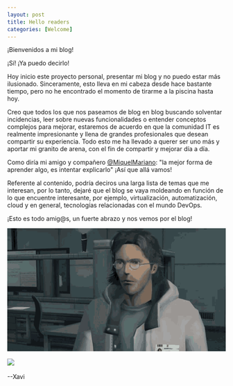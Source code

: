 ```yaml
---
layout: post
title: Hello readers
categories: [Welcome]
---
```


¡Bienvenidos a mi blog!

¡Sí! ¡Ya puedo decirlo!

Hoy inicio este proyecto personal, presentar mi blog y no puedo estar más ilusionado. Sinceramente, esto lleva en mi cabeza desde hace bastante tiempo, pero no he encontrado el momento de tirarme a la piscina hasta hoy.

Creo que todos los que nos paseamos de blog en blog buscando solventar incidencias, leer sobre nuevas funcionalidades o entender conceptos complejos para mejorar, estaremos de acuerdo en que la comunidad IT es realmente impresionante y llena de grandes profesionales que desean compartir su experiencia. Todo esto me ha llevado a querer ser uno más y aportar mi granito de arena, con el fin de compartir y mejorar día a día.

Como diría mi amigo y compañero [@MiquelMariano](https://miquelmariano.github.io/): "la mejor forma de aprender algo, es intentar explicarlo" ¡Así que allá vamos!

Referente al contenido, podría deciros una larga lista de temas que me interesan, por lo tanto, dejaré que el blog se vaya moldeando en función de lo que encuentre interesante, por ejemplo, virtualización, automatización, cloud y en general, tecnologías relacionadas con el mundo DevOps.

¡Esto es todo amig@s, un fuerte abrazo y nos vemos por el blog!

![](https://github.com/XaviCusido/xavicusido.github.io/blob/main/assets/image/metal-gear-otacon.gif)

<img src="metal-gear-otacon.gif">

--Xavi
